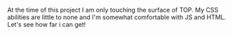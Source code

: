 At the time of this project I am only touching the surface of TOP. My CSS abilities are little to none and I'm somewhat comfortable with JS and HTML. Let's see how far i can get!
